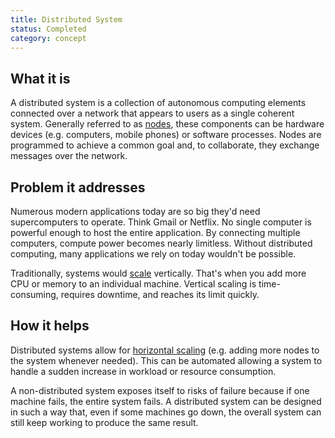 ```yaml
---
title: Distributed System
status: Completed
category: concept
---
```


## What it is

A distributed system is a collection of autonomous computing elements connected over a network that appears to users as a single coherent system. Generally referred to as [nodes](/nodes/), these components can be hardware devices (e.g. computers, mobile phones) or software processes. Nodes are programmed to achieve a common goal and, to collaborate, they exchange messages over the network. 

## Problem it addresses

Numerous modern applications today are so big they'd need supercomputers to operate. Think Gmail or Netflix. No single computer is powerful enough to host the entire application. By connecting multiple computers, compute power becomes nearly limitless. Without distributed computing, many applications we rely on today wouldn't be possible. 

Traditionally, systems would [scale](/scalability/) vertically. That's when you add more CPU or memory to an individual machine. Vertical scaling is time-consuming, requires downtime, and reaches its limit quickly. 

## How it helps

Distributed systems allow for [horizontal scaling](/horizontal_scaling/) (e.g. adding more nodes to the system whenever needed). This can be automated allowing a system to handle a sudden increase in workload or resource consumption. 

A non-distributed system exposes itself to risks of failure because if one machine fails, the entire system fails. A distributed system can be designed in such a way that, even if some machines go down, the overall system can still keep working to produce the same result.
